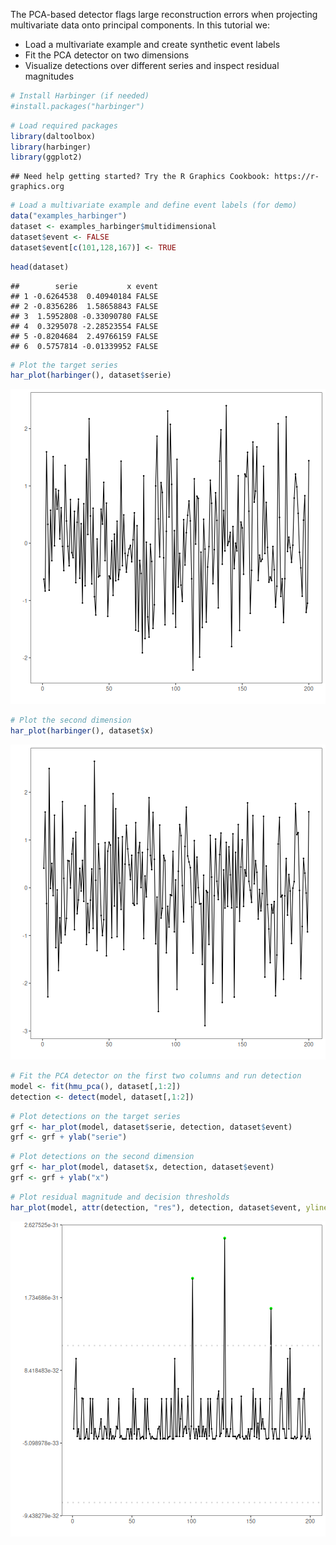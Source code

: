 The PCA-based detector flags large reconstruction errors when projecting multivariate data onto principal components. In this tutorial we:

- Load a multivariate example and create synthetic event labels
- Fit the PCA detector on two dimensions
- Visualize detections over different series and inspect residual magnitudes


``` r
# Install Harbinger (if needed)
#install.packages("harbinger")
```


``` r
# Load required packages
library(daltoolbox)
library(harbinger) 
library(ggplot2)
```

```
## Need help getting started? Try the R Graphics Cookbook: https://r-graphics.org
```


``` r
# Load a multivariate example and define event labels (for demo)
data("examples_harbinger")
dataset <- examples_harbinger$multidimensional
dataset$event <- FALSE
dataset$event[c(101,128,167)] <- TRUE
```


``` r
head(dataset)
```

```
##        serie           x event
## 1 -0.6264538  0.40940184 FALSE
## 2 -0.8356286  1.58658843 FALSE
## 3  1.5952808 -0.33090780 FALSE
## 4  0.3295078 -2.28523554 FALSE
## 5 -0.8204684  2.49766159 FALSE
## 6  0.5757814 -0.01339952 FALSE
```


``` r
# Plot the target series
har_plot(harbinger(), dataset$serie)
```

![plot of chunk unnamed-chunk-5](fig/hmu_pca/unnamed-chunk-5-1.png)


``` r
# Plot the second dimension
har_plot(harbinger(), dataset$x)
```

![plot of chunk unnamed-chunk-6](fig/hmu_pca/unnamed-chunk-6-1.png)


``` r
# Fit the PCA detector on the first two columns and run detection
model <- fit(hmu_pca(), dataset[,1:2])
detection <- detect(model, dataset[,1:2])
```


``` r
# Plot detections on the target series
grf <- har_plot(model, dataset$serie, detection, dataset$event)
grf <- grf + ylab("serie")
```


``` r
# Plot detections on the second dimension
grf <- har_plot(model, dataset$x, detection, dataset$event)
grf <- grf + ylab("x")
```


``` r
# Plot residual magnitude and decision thresholds
har_plot(model, attr(detection, "res"), detection, dataset$event, yline = attr(detection, "threshold"))
```

![plot of chunk unnamed-chunk-10](fig/hmu_pca/unnamed-chunk-10-1.png)

